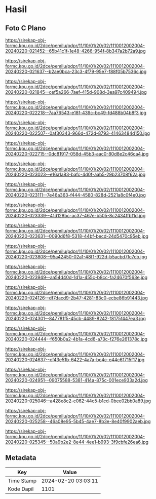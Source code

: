 # Hasil

## Foto C Plano

https://sirekap-obj-formc.kpu.go.id/2dce/pemilu/pdpr/11/10/01/20/02/1110012002004-20240220-021452--65b41c1f-1e48-4266-954f-8b347a2b72a9.jpg

https://sirekap-obj-formc.kpu.go.id/2dce/pemilu/pdpr/11/10/01/20/02/1110012002004-20240220-021637--b2ae0bca-23c3-4f79-95e7-f88f05b7536c.jpg

https://sirekap-obj-formc.kpu.go.id/2dce/pemilu/pdpr/11/10/01/20/02/1110012002004-20240220-021845--cef5a266-7aef-415d-908d-3ea97c409494.jpg

https://sirekap-obj-formc.kpu.go.id/2dce/pemilu/pdpr/11/10/01/20/02/1110012002004-20240220-022218--7aa76543-e18f-439c-bc49-fd488b04b8f3.jpg

https://sirekap-obj-formc.kpu.go.id/2dce/pemilu/pdpr/11/10/01/20/02/1110012002004-20240220-022507--0af30343-966d-472d-8793-41463484d150.jpg

https://sirekap-obj-formc.kpu.go.id/2dce/pemilu/pdpr/11/10/01/20/02/1110012002004-20240220-022715--0dc81917-058d-45b3-aac0-80d8e2c46ca4.jpg

https://sirekap-obj-formc.kpu.go.id/2dce/pemilu/pdpr/11/10/01/20/02/1110012002004-20240220-023023--e16a1a83-bafc-4d0f-aab5-29b23708f62a.jpg

https://sirekap-obj-formc.kpu.go.id/2dce/pemilu/pdpr/11/10/01/20/02/1110012002004-20240220-023111--7e46a363-f444-4580-828d-2521a8c0f4e0.jpg

https://sirekap-obj-formc.kpu.go.id/2dce/pemilu/pdpr/11/10/01/20/02/1110012002004-20240220-023339--41d128bc-ac37-467e-b505-8c2434ffbf1d.jpg

https://sirekap-obj-formc.kpu.go.id/2dce/pemilu/pdpr/11/10/01/20/02/1110012002004-20240220-023631--0090d6f8-5318-44bf-becd-24d5470c95eb.jpg

https://sirekap-obj-formc.kpu.go.id/2dce/pemilu/pdpr/11/10/01/20/02/1110012002004-20240220-023808--95a42450-02a1-48f1-922d-b5acbd7fc7cb.jpg

https://sirekap-obj-formc.kpu.go.id/2dce/pemilu/pdpr/11/10/01/20/02/1110012002004-20240220-023949--aa54d40d-1d1a-455c-b8cc-fa24670f563e.jpg

https://sirekap-obj-formc.kpu.go.id/2dce/pemilu/pdpr/11/10/01/20/02/1110012002004-20240220-024126--df7dacd9-2b47-4281-83c0-ecbe86b91443.jpg

https://sirekap-obj-formc.kpu.go.id/2dce/pemilu/pdpr/11/10/01/20/02/1110012002004-20240220-024301--847781f5-45cb-4489-8242-f8175f447ea3.jpg

https://sirekap-obj-formc.kpu.go.id/2dce/pemilu/pdpr/11/10/01/20/02/1110012002004-20240220-024444--f650b0a2-4b1a-4cd6-a73c-f276e261378c.jpg

https://sirekap-obj-formc.kpu.go.id/2dce/pemilu/pdpr/11/10/01/20/02/1110012002004-20240220-024637--cf43e51b-6422-4a7a-bc4c-e44c61715f17.jpg

https://sirekap-obj-formc.kpu.go.id/2dce/pemilu/pdpr/11/10/01/20/02/1110012002004-20240220-024951--09075588-5381-414a-875c-001ece933a2d.jpg

https://sirekap-obj-formc.kpu.go.id/2dce/pemilu/pdpr/11/10/01/20/02/1110012002004-20240220-025046--a428e8c2-c062-44c5-b1cd-0bee02bb0a89.jpg

https://sirekap-obj-formc.kpu.go.id/2dce/pemilu/pdpr/11/10/01/20/02/1110012002004-20240220-025258--46a08e95-5b45-4ae7-8b3e-8e40f9902aeb.jpg

https://sirekap-obj-formc.kpu.go.id/2dce/pemilu/pdpr/11/10/01/20/02/1110012002004-20240220-025345--50a9b2e2-8e44-4ee1-b993-3f9cbfe26ea6.jpg


## Metadata

| Key        | Value               |
| ---------- | ------------------- |
| Time Stamp | 2024-02-20 03:03:11 |
| Kode Dapil | 1101                |



